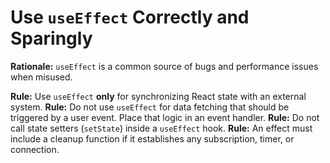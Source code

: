 # Use `useEffect` Correctly and Sparingly

**Rationale:** `useEffect` is a common source of bugs and performance issues when misused.

**Rule:** Use `useEffect` **only** for synchronizing React state with an external system.
**Rule:** Do not use `useEffect` for data fetching that should be triggered by a user event. Place that logic in an event handler.
**Rule:** Do not call state setters (`setState`) inside a `useEffect` hook.
**Rule:** An effect must include a cleanup function if it establishes any subscription, timer, or connection.
